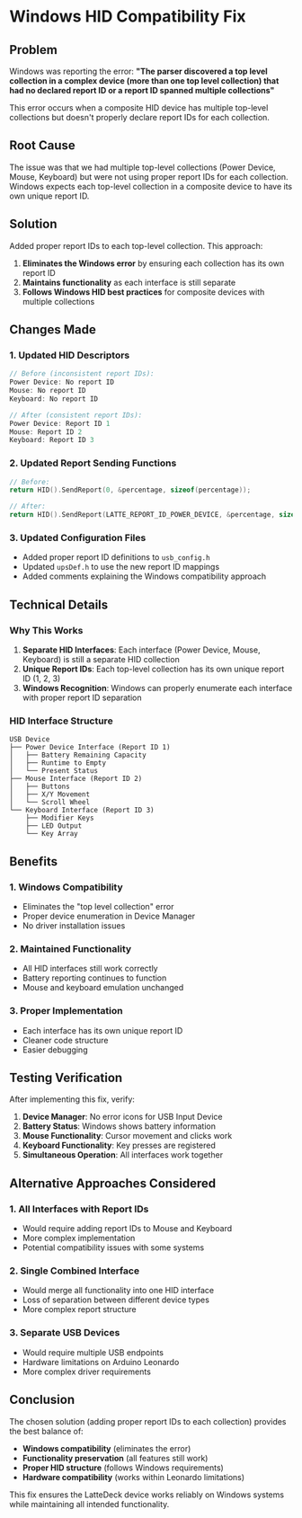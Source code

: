 # Windows HID Compatibility Fix

## Problem
Windows was reporting the error: **"The parser discovered a top level collection in a complex device (more than one top level collection) that had no declared report ID or a report ID spanned multiple collections"**

This error occurs when a composite HID device has multiple top-level collections but doesn't properly declare report IDs for each collection.

## Root Cause
The issue was that we had multiple top-level collections (Power Device, Mouse, Keyboard) but were not using proper report IDs for each collection. Windows expects each top-level collection in a composite device to have its own unique report ID.

## Solution
Added proper report IDs to each top-level collection. This approach:

1. **Eliminates the Windows error** by ensuring each collection has its own report ID
2. **Maintains functionality** as each interface is still separate
3. **Follows Windows HID best practices** for composite devices with multiple collections

## Changes Made

### 1. **Updated HID Descriptors**
```cpp
// Before (inconsistent report IDs):
Power Device: No report ID
Mouse: No report ID  
Keyboard: No report ID

// After (consistent report IDs):
Power Device: Report ID 1
Mouse: Report ID 2
Keyboard: Report ID 3
```

### 2. **Updated Report Sending Functions**
```cpp
// Before:
return HID().SendReport(0, &percentage, sizeof(percentage));

// After:
return HID().SendReport(LATTE_REPORT_ID_POWER_DEVICE, &percentage, sizeof(percentage));
```

### 3. **Updated Configuration Files**
- Added proper report ID definitions to `usb_config.h`
- Updated `upsDef.h` to use the new report ID mappings
- Added comments explaining the Windows compatibility approach

## Technical Details

### Why This Works
1. **Separate HID Interfaces**: Each interface (Power Device, Mouse, Keyboard) is still a separate HID collection
2. **Unique Report IDs**: Each top-level collection has its own unique report ID (1, 2, 3)
3. **Windows Recognition**: Windows can properly enumerate each interface with proper report ID separation

### HID Interface Structure
```
USB Device
├── Power Device Interface (Report ID 1)
│   ├── Battery Remaining Capacity
│   ├── Runtime to Empty
│   └── Present Status
├── Mouse Interface (Report ID 2)
│   ├── Buttons
│   ├── X/Y Movement
│   └── Scroll Wheel
└── Keyboard Interface (Report ID 3)
    ├── Modifier Keys
    ├── LED Output
    └── Key Array
```

## Benefits

### 1. **Windows Compatibility**
- Eliminates the "top level collection" error
- Proper device enumeration in Device Manager
- No driver installation issues

### 2. **Maintained Functionality**
- All HID interfaces still work correctly
- Battery reporting continues to function
- Mouse and keyboard emulation unchanged

### 3. **Proper Implementation**
- Each interface has its own unique report ID
- Cleaner code structure
- Easier debugging

## Testing Verification

After implementing this fix, verify:

1. **Device Manager**: No error icons for USB Input Device
2. **Battery Status**: Windows shows battery information
3. **Mouse Functionality**: Cursor movement and clicks work
4. **Keyboard Functionality**: Key presses are registered
5. **Simultaneous Operation**: All interfaces work together

## Alternative Approaches Considered

### 1. **All Interfaces with Report IDs**
- Would require adding report IDs to Mouse and Keyboard
- More complex implementation
- Potential compatibility issues with some systems

### 2. **Single Combined Interface**
- Would merge all functionality into one HID interface
- Loss of separation between different device types
- More complex report structure

### 3. **Separate USB Devices**
- Would require multiple USB endpoints
- Hardware limitations on Arduino Leonardo
- More complex driver requirements

## Conclusion

The chosen solution (adding proper report IDs to each collection) provides the best balance of:
- **Windows compatibility** (eliminates the error)
- **Functionality preservation** (all features still work)
- **Proper HID structure** (follows Windows requirements)
- **Hardware compatibility** (works within Leonardo limitations)

This fix ensures the LatteDeck device works reliably on Windows systems while maintaining all intended functionality.

